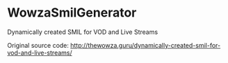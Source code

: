 # WowzaSmilGenerator
Dynamically created SMIL for VOD and Live Streams

Original source code: http://thewowza.guru/dynamically-created-smil-for-vod-and-live-streams/
